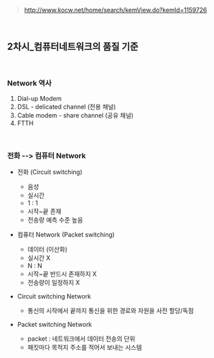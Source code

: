 > http://www.kocw.net/home/search/kemView.do?kemId=1159726  

<br>

## 2차시_컴퓨터네트워크의 품질 기준  

<br>  

### Network 역사  
1. Dial-up Modem
2. DSL - delicated channel (전용 채널)
3. Cable modem - share channel (공유 채널)
4. FTTH  
  
<br>

### 전화 --> 컴퓨터 Network    

- 전화 (Circuit switching)
  - 음성
  - 실시간
  - 1 : 1
  - 시작~끝 존재
  - 전송량 예측 수준 높음
  
- 컴퓨터 Network (Packet switching)
  - 데이터 (이산화)
  - 실시간 X
  - N : N
  - 시작~끝 반드시 존재하지 X
  - 전송량이 일정하지 X  


- Circuit switching Network
  - 통신의 시작에서 끝까지 통신을 위한 경로와 자원을 사전 할당/독점  

- Packet switching Network
  - packet : 네트워크에서 데이터 전송의 단위
  - 패킷마다 목적지 주소를 적어서 보내는 시스템